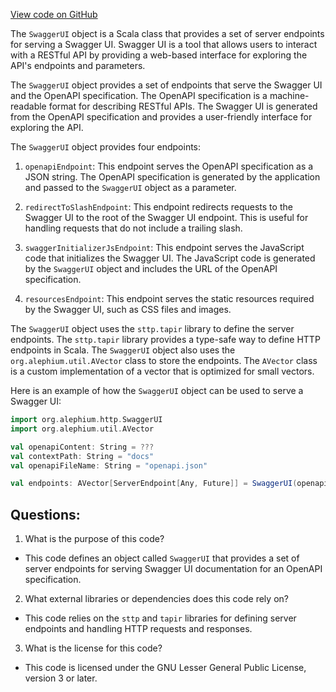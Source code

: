 [View code on GitHub](https://github.com/alephium/alephium/http/src/main/scala/org/alephium/http/SwaggerUI.scala)

The `SwaggerUI` object is a Scala class that provides a set of server endpoints for serving a Swagger UI. Swagger UI is a tool that allows users to interact with a RESTful API by providing a web-based interface for exploring the API's endpoints and parameters. 

The `SwaggerUI` object provides a set of endpoints that serve the Swagger UI and the OpenAPI specification. The OpenAPI specification is a machine-readable format for describing RESTful APIs. The Swagger UI is generated from the OpenAPI specification and provides a user-friendly interface for exploring the API.

The `SwaggerUI` object provides four endpoints:

1. `openapiEndpoint`: This endpoint serves the OpenAPI specification as a JSON string. The OpenAPI specification is generated by the application and passed to the `SwaggerUI` object as a parameter.

2. `redirectToSlashEndpoint`: This endpoint redirects requests to the Swagger UI to the root of the Swagger UI endpoint. This is useful for handling requests that do not include a trailing slash.

3. `swaggerInitializerJsEndpoint`: This endpoint serves the JavaScript code that initializes the Swagger UI. The JavaScript code is generated by the `SwaggerUI` object and includes the URL of the OpenAPI specification.

4. `resourcesEndpoint`: This endpoint serves the static resources required by the Swagger UI, such as CSS files and images.

The `SwaggerUI` object uses the `sttp.tapir` library to define the server endpoints. The `sttp.tapir` library provides a type-safe way to define HTTP endpoints in Scala. The `SwaggerUI` object also uses the `org.alephium.util.AVector` class to store the endpoints. The `AVector` class is a custom implementation of a vector that is optimized for small vectors.

Here is an example of how the `SwaggerUI` object can be used to serve a Swagger UI:

```scala
import org.alephium.http.SwaggerUI
import org.alephium.util.AVector

val openapiContent: String = ???
val contextPath: String = "docs"
val openapiFileName: String = "openapi.json"

val endpoints: AVector[ServerEndpoint[Any, Future]] = SwaggerUI(openapiContent, contextPath, openapiFileName)
```
## Questions: 
 1. What is the purpose of this code?
- This code defines an object called `SwaggerUI` that provides a set of server endpoints for serving Swagger UI documentation for an OpenAPI specification.

2. What external libraries or dependencies does this code rely on?
- This code relies on the `sttp` and `tapir` libraries for defining server endpoints and handling HTTP requests and responses.

3. What is the license for this code?
- This code is licensed under the GNU Lesser General Public License, version 3 or later.